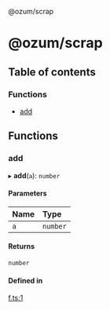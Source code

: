 @ozum/scrap

# @ozum/scrap

## Table of contents

### Functions

- [add](README.md#add)

## Functions

### add

▸ **add**(`a`): `number`

#### Parameters

| Name | Type     |
| :--- | :------- |
| `a`  | `number` |

#### Returns

`number`

#### Defined in

[f.ts:1](https://github.com/ozum/scrap/blob/64a6836/src/f.ts#L1)

